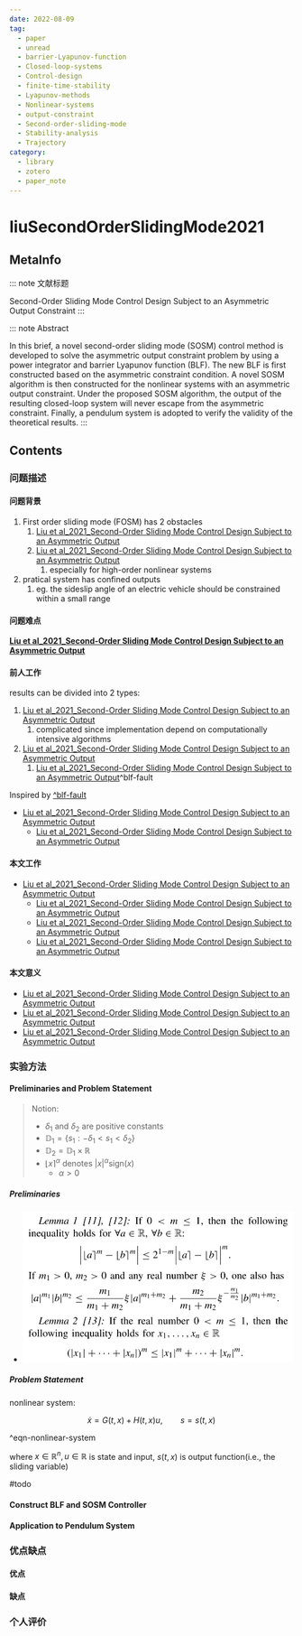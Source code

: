 ```yaml
---
date: 2022-08-09
tag:
  - paper
  - unread
  - barrier-Lyapunov-function
  - Closed-loop-systems
  - Control-design
  - finite-time-stability
  - Lyapunov-methods
  - Nonlinear-systems
  - output-constraint
  - Second-order-sliding-mode
  - Stability-analysis
  - Trajectory
category:
  - library
  - zotero
  - paper_note
---
```



# liuSecondOrderSlidingMode2021

## MetaInfo

::: note 文献标题

 Second-Order Sliding Mode Control Design Subject to an Asymmetric Output Constraint
:::

::: note Abstract

In this brief, a novel second-order sliding mode (SOSM) control method is developed to solve the asymmetric output constraint problem by using a power integrator and barrier Lyapunov function (BLF). The new BLF is first constructed based on the asymmetric constraint condition. A novel SOSM algorithm is then constructed for the nonlinear systems with an asymmetric output constraint. Under the proposed SOSM algorithm, the output of the resulting closed-loop system will never escape from the asymmetric constraint. Finally, a pendulum system is adopted to verify the validity of the theoretical results.
:::


## Contents

### 问题描述

#### 问题背景


1. First order sliding mode (FOSM) has 2 obstacles
	1. [Liu et al_2021_Second-Order Sliding Mode Control Design Subject to an Asymmetric Output](.//)
	2. [Liu et al_2021_Second-Order Sliding Mode Control Design Subject to an Asymmetric Output](.//)
		1. especially for high-order nonlinear systems
2. pratical system has confined outputs
	1. eg. the sideslip angle of an electric vehicle should be constrained within a small range


#### 问题难点

**[Liu et al_2021_Second-Order Sliding Mode Control Design Subject to an Asymmetric Output](.//)**

#### 前人工作

results can be divided into 2 types:
1. [Liu et al_2021_Second-Order Sliding Mode Control Design Subject to an Asymmetric Output](.//)
	1. complicated since implementation depend on computationally intensive algorithms
2. [Liu et al_2021_Second-Order Sliding Mode Control Design Subject to an Asymmetric Output](.//)
	1. [Liu et al_2021_Second-Order Sliding Mode Control Design Subject to an Asymmetric Output](.//)^blf-fault

Inspired by [^blf-fault](./#^blf-fault)
- [Liu et al_2021_Second-Order Sliding Mode Control Design Subject to an Asymmetric Output](.//)
	- [Liu et al_2021_Second-Order Sliding Mode Control Design Subject to an Asymmetric Output](.//)
#### 本文工作

- [Liu et al_2021_Second-Order Sliding Mode Control Design Subject to an Asymmetric Output](.//)
	- [Liu et al_2021_Second-Order Sliding Mode Control Design Subject to an Asymmetric Output](.//)
	- [Liu et al_2021_Second-Order Sliding Mode Control Design Subject to an Asymmetric Output](.//)
	- [Liu et al_2021_Second-Order Sliding Mode Control Design Subject to an Asymmetric Output](.//)

#### 本文意义

- [Liu et al_2021_Second-Order Sliding Mode Control Design Subject to an Asymmetric Output](.//)
- [Liu et al_2021_Second-Order Sliding Mode Control Design Subject to an Asymmetric Output](.//)
- [Liu et al_2021_Second-Order Sliding Mode Control Design Subject to an Asymmetric Output](.//)

### 实验方法

#### Preliminaries and Problem Statement

> Notion:
> - $\delta_1$ and $\delta_2$ are positive constants
> - $\mathbb{D} _1=\left\{ s_1:-\delta _1<s_1<\delta _2 \right\}$
> - $\mathbb{D} _2=\mathbb{D} _1\times \mathbb{R}$
> - $\lfloor x\rceil^{\alpha}$ denotes $\left| x \right|^{\alpha}\mathrm{sign}\left( x \right)$
> 	- $\alpha >0$

##### Preliminaries

- ![Pasted image 20220803105659](./assets/Pasted-image-20220803105659.png)

##### Problem Statement

nonlinear system:

$$
\dot{x}=G\left( t,x \right) +H\left( t,x \right) u,\qquad s=s\left( t,x \right) 
$$

^eqn-nonlinear-system

where $x\in \mathbb{R}^n, u\in \mathbb{R}$ is state and input, $s(t,x)$ is output function(i.e., the sliding variable)

#todo


#### Construct BLF and SOSM Controller


#### Application to Pendulum System



### 优点缺点

#### 优点

#### 缺点

### 个人评价
